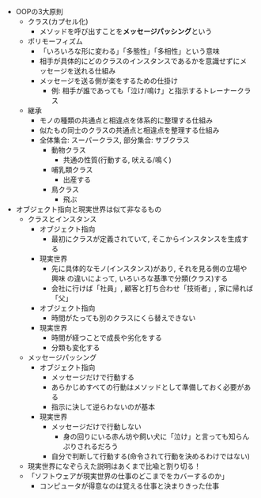 - OOPの3大原則
  - クラス(カプセル化)
    - メソッドを呼び出すことを**メッセージパッシング**という
  - ポリモーフィズム
    - 「いろいろな形に変わる」「多態性」「多相性」という意味
    - 相手が具体的にどのクラスのインスタンスであるかを意識せずにメッセージを送れる仕組み
    - メッセージを送る側が楽をするための仕掛け
      - 例: 相手が誰であっても「泣け/鳴け」と指示するトレーナークラス
  - 継承
    - モノの種類の共通点と相違点を体系的に整理する仕組み
    - 似たもの同士のクラスの共通点と相違点を整理する仕組み
    - 全体集合: スーパークラス, 部分集合: サブクラス
      - 動物クラス
        - 共通の性質(行動する, 吠える/鳴く)
      - 哺乳類クラス
        - 出産する
      - 鳥クラス
        - 飛ぶ
- オブジェクト指向と現実世界は似て非なるもの
  - クラスとインスタンス
    - オブジェクト指向
      - 最初にクラスが定義されていて, そこからインスタンスを生成する
    - 現実世界
      - 先に具体的なモノ(インスタンス)があり, それを見る側の立場や興味
        の違いによって, いろいろな基準で分類(クラス)する
      - 会社に行けば「社員」, 顧客と打ち合わせ「技術者」, 家に帰れば「父」
    - オブジェクト指向
      - 時間がたっても別のクラスにくら替えできない
    - 現実世界
      - 時間が経つことで成長や劣化をする
      - 分類も変化する
  - メッセージパッシング
    - オブジェクト指向
      - メッセージだけで行動する
      - あらかじめすべての行動はメソッドとして準備しておく必要がある
      - 指示に決して逆らわないのが基本
    - 現実世界
      - メッセージだけで行動しない
        - 身の回りにいる赤ん坊や飼い犬に「泣け」と言っても知らんぷりされるだろう
      - 自分で判断して行動する(命令されて行動を決めるわけではない)
  - 現実世界になぞらえた説明はあくまで比喩と割り切る！
  - 「ソフトウェアが現実世界の仕事のどこまでをカバーするのか」
    - コンピュータが得意なのは覚える仕事と決まりきった仕事
